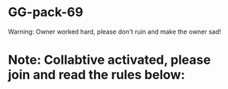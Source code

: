 # GG-pack-69
Warning: Owner worked hard, please don't ruin and make the owner sad!
# Note: Collabtive activated, please join and read the rules below:
